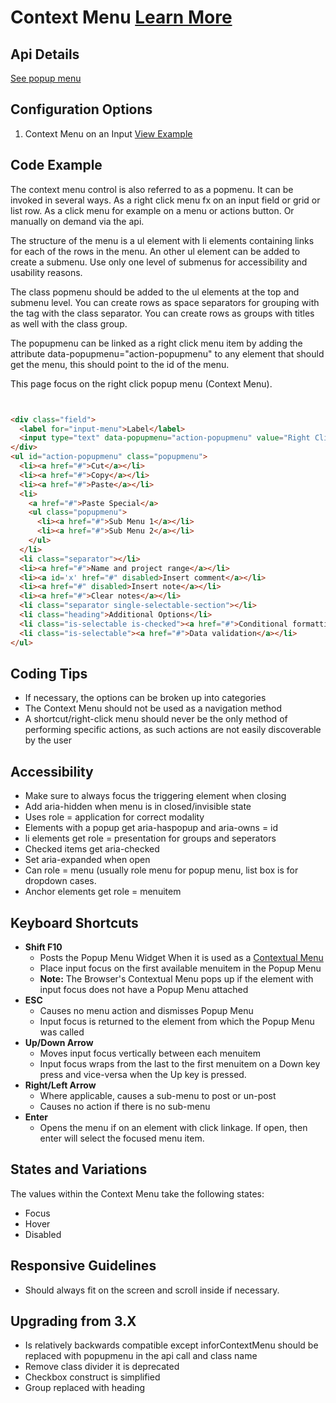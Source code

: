 
# Context Menu [Learn More](https://soho.infor.com/index.php?p=component/about-dialog)

## Api Details

[See popup menu]( ../components/popupmenu)

## Configuration Options

1. Context Menu on an Input [View Example]( ../components/contextmenu/example-index)

## Code Example

The context menu control is also referred to as a popmenu. It can be invoked in several ways. As a right click menu fx on an input field or grid or list row. As a click menu for example on a menu or actions button. Or manually on demand via the api.

The structure of the menu is a ul element with li elements containing links for each of the rows in the menu. An other ul element can be added to create a submenu. Use only one level of submenus for accessibility and usability reasons.

The class popmenu should be added to the ul elements at the top and submenu level. You can create rows as space separators for grouping with the tag with the class separator. You can create rows as groups with titles as well with the class group.

The popupmenu can be linked as a right click menu item by adding the attribute data-popupmenu="action-popupmenu" to any element that should get the menu, this should point to the id of the menu.

This page focus on the right click popup menu (Context Menu).

```html


<div class="field">
  <label for="input-menu">Label</label>
  <input type="text" data-popupmenu="action-popupmenu" value="Right Click Me" id="input-menu">
</div>
<ul id="action-popupmenu" class="popupmenu">
  <li><a href="#">Cut</a></li>
  <li><a href="#">Copy</a></li>
  <li><a href="#">Paste</a></li>
  <li>
    <a href="#">Paste Special</a>
    <ul class="popupmenu">
      <li><a href="#">Sub Menu 1</a></li>
      <li><a href="#">Sub Menu 2</a></li>
    </ul>
  </li>
  <li class="separator"></li>
  <li><a href="#">Name and project range</a></li>
  <li><a id='x' href="#" disabled>Insert comment</a></li>
  <li><a href="#" disabled>Insert note</a></li>
  <li><a href="#">Clear notes</a></li>
  <li class="separator single-selectable-section"></li>
  <li class="heading">Additional Options</li>
  <li class="is-selectable is-checked"><a href="#">Conditional formatting</a></li>
  <li class="is-selectable"><a href="#">Data validation</a></li>
</ul>


```

## Coding Tips

-   If necessary, the options can be broken up into categories
-   The Context Menu should not be used as a navigation method
-   A shortcut/right-click menu should never be the only method of performing specific actions, as such actions are not easily discoverable by the user

## Accessibility

-   Make sure to always focus the triggering element when closing
-   Add aria-hidden when menu is in closed/invisible state
-   Uses role = application for correct modality
-   Elements with a popup get aria-haspopup and aria-owns = id
-   li elements get role = presentation for groups and seperators
-   Checked items get aria-checked
-   Set aria-expanded when open
-   Can role = menu (usually role menu for popup menu, list box is for dropdown cases.
-   Anchor elements get role = menuitem

## Keyboard Shortcuts

-   **Shift F10**
    -   Posts the Popup Menu Widget When it is used as a [Contextual Menu](http://en.wikipedia.org/wiki/Context_menu)
    -   Place input focus on the first available menuitem in the Popup Menu
    -   **Note:** The Browser's Contextual Menu pops up if the element with input focus does not have a Popup Menu attached
-   **ESC**
    -   Causes no menu action and dismisses Popup Menu
    -   Input focus is returned to the element from which the Popup Menu was called
-   **Up/Down Arrow**
    -   Moves input focus vertically between each menuitem
    -   Input focus wraps from the last to the first menuitem on a Down key press and vice-versa when the Up key is pressed.
-   **Right/Left Arrow**
    -   Where applicable, causes a sub-menu to post or un-post
    -   Causes no action if there is no sub-menu
-   **Enter**
    -   Opens the menu if on an element with click linkage. If open, then enter will select the focused menu item.

## States and Variations

The values within the Context Menu take the following states:

-   Focus
-   Hover
-   Disabled

## Responsive Guidelines

-   Should always fit on the screen and scroll inside if necessary.

## Upgrading from 3.X

-   Is relatively backwards compatible except inforContextMenu should be replaced with popupmenu in the api call and class name
-   Remove class divider it is deprecated
-   Checkbox construct is simplified
-   Group replaced with heading
